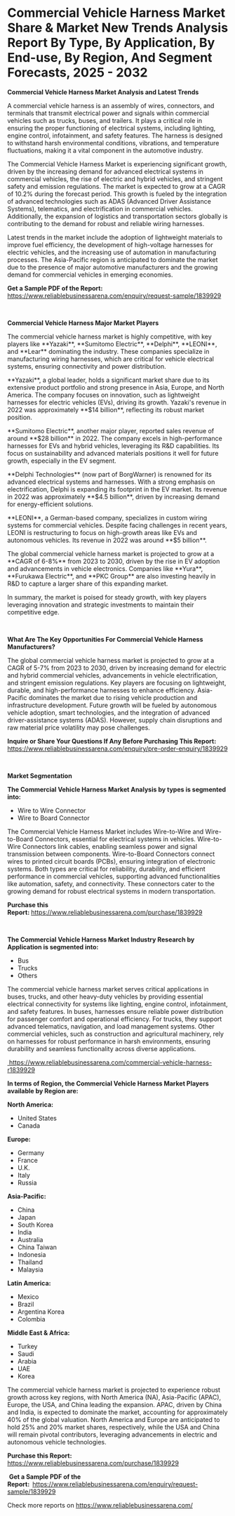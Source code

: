 <p><h1>Commercial Vehicle Harness Market Share & Market New Trends Analysis Report By Type, By Application, By End-use, By Region, And Segment Forecasts, 2025 - 2032</h1></p><p><strong>Commercial Vehicle Harness Market Analysis and Latest Trends</strong></p>
<p><p>A commercial vehicle harness is an assembly of wires, connectors, and terminals that transmit electrical power and signals within commercial vehicles such as trucks, buses, and trailers. It plays a critical role in ensuring the proper functioning of electrical systems, including lighting, engine control, infotainment, and safety features. The harness is designed to withstand harsh environmental conditions, vibrations, and temperature fluctuations, making it a vital component in the automotive industry.</p><p>The Commercial Vehicle Harness Market is experiencing significant growth, driven by the increasing demand for advanced electrical systems in commercial vehicles, the rise of electric and hybrid vehicles, and stringent safety and emission regulations. The market is expected to grow at a CAGR of 10.2% during the forecast period. This growth is fueled by the integration of advanced technologies such as ADAS (Advanced Driver Assistance Systems), telematics, and electrification in commercial vehicles. Additionally, the expansion of logistics and transportation sectors globally is contributing to the demand for robust and reliable wiring harnesses.</p><p>Latest trends in the market include the adoption of lightweight materials to improve fuel efficiency, the development of high-voltage harnesses for electric vehicles, and the increasing use of automation in manufacturing processes. The Asia-Pacific region is anticipated to dominate the market due to the presence of major automotive manufacturers and the growing demand for commercial vehicles in emerging economies.</p></p>
<p><strong>Get a Sample PDF of the Report:&nbsp;</strong> <a href="https://www.reliablebusinessarena.com/enquiry/request-sample/1839929?utm_campaign=1841&utm_medium=2&utm_source=Github&utm_content=ia&utm_term=24012025&utm_id=commercial-vehicle-harness">https://www.reliablebusinessarena.com/enquiry/request-sample/1839929</a></p>
<p>&nbsp;</p>
<p><strong>Commercial Vehicle Harness Major Market Players</strong></p>
<p><p>The commercial vehicle harness market is highly competitive, with key players like **Yazaki**, **Sumitomo Electric**, **Delphi**, **LEONI**, and **Lear** dominating the industry. These companies specialize in manufacturing wiring harnesses, which are critical for vehicle electrical systems, ensuring connectivity and power distribution.</p><p>**Yazaki**, a global leader, holds a significant market share due to its extensive product portfolio and strong presence in Asia, Europe, and North America. The company focuses on innovation, such as lightweight harnesses for electric vehicles (EVs), driving its growth. Yazaki's revenue in 2022 was approximately **$14 billion**, reflecting its robust market position.</p><p>**Sumitomo Electric**, another major player, reported sales revenue of around **$28 billion** in 2022. The company excels in high-performance harnesses for EVs and hybrid vehicles, leveraging its R&D capabilities. Its focus on sustainability and advanced materials positions it well for future growth, especially in the EV segment.</p><p>**Delphi Technologies** (now part of BorgWarner) is renowned for its advanced electrical systems and harnesses. With a strong emphasis on electrification, Delphi is expanding its footprint in the EV market. Its revenue in 2022 was approximately **$4.5 billion**, driven by increasing demand for energy-efficient solutions.</p><p>**LEONI**, a German-based company, specializes in custom wiring systems for commercial vehicles. Despite facing challenges in recent years, LEONI is restructuring to focus on high-growth areas like EVs and autonomous vehicles. Its revenue in 2022 was around **$5 billion**.</p><p>The global commercial vehicle harness market is projected to grow at a **CAGR of 6-8%** from 2023 to 2030, driven by the rise in EV adoption and advancements in vehicle electronics. Companies like **Yura**, **Furukawa Electric**, and **PKC Group** are also investing heavily in R&D to capture a larger share of this expanding market.</p><p>In summary, the market is poised for steady growth, with key players leveraging innovation and strategic investments to maintain their competitive edge.</p></p>
<p>&nbsp;</p>
<p><strong>What Are The Key Opportunities For Commercial Vehicle Harness Manufacturers?</strong></p>
<p><p>The global commercial vehicle harness market is projected to grow at a CAGR of 5-7% from 2023 to 2030, driven by increasing demand for electric and hybrid commercial vehicles, advancements in vehicle electrification, and stringent emission regulations. Key players are focusing on lightweight, durable, and high-performance harnesses to enhance efficiency. Asia-Pacific dominates the market due to rising vehicle production and infrastructure development. Future growth will be fueled by autonomous vehicle adoption, smart technologies, and the integration of advanced driver-assistance systems (ADAS). However, supply chain disruptions and raw material price volatility may pose challenges.</p></p>
<p><strong>Inquire or Share Your Questions If Any Before Purchasing This Report:</strong> <a href="https://www.reliablebusinessarena.com/enquiry/pre-order-enquiry/1839929?utm_campaign=1841&utm_medium=2&utm_source=Github&utm_content=ia&utm_term=24012025&utm_id=commercial-vehicle-harness">https://www.reliablebusinessarena.com/enquiry/pre-order-enquiry/1839929</a></p>
<p>&nbsp;</p>
<p><strong>Market Segmentation</strong></p>
<p><strong>The Commercial Vehicle Harness Market Analysis by types is segmented into:</strong></p>
<p><ul><li>Wire to Wire Connector</li><li>Wire to Board Connector</li></ul></p>
<p><p>The Commercial Vehicle Harness Market includes Wire-to-Wire and Wire-to-Board Connectors, essential for electrical systems in vehicles. Wire-to-Wire Connectors link cables, enabling seamless power and signal transmission between components. Wire-to-Board Connectors connect wires to printed circuit boards (PCBs), ensuring integration of electronic systems. Both types are critical for reliability, durability, and efficient performance in commercial vehicles, supporting advanced functionalities like automation, safety, and connectivity. These connectors cater to the growing demand for robust electrical systems in modern transportation.</p></p>
<p><strong>Purchase this Report:&nbsp;</strong><a href="https://www.reliablebusinessarena.com/purchase/1839929?utm_campaign=1841&utm_medium=2&utm_source=Github&utm_content=ia&utm_term=24012025&utm_id=commercial-vehicle-harness">https://www.reliablebusinessarena.com/purchase/1839929</a></p>
<p>&nbsp;</p>
<p><strong>The Commercial Vehicle Harness Market Industry Research by Application is segmented into:</strong></p>
<p><ul><li>Bus</li><li>Trucks</li><li>Others</li></ul></p>
<p><p>The commercial vehicle harness market serves critical applications in buses, trucks, and other heavy-duty vehicles by providing essential electrical connectivity for systems like lighting, engine control, infotainment, and safety features. In buses, harnesses ensure reliable power distribution for passenger comfort and operational efficiency. For trucks, they support advanced telematics, navigation, and load management systems. Other commercial vehicles, such as construction and agricultural machinery, rely on harnesses for robust performance in harsh environments, ensuring durability and seamless functionality across diverse applications.</p></p>
<p><a href="https://www.reliablebusinessarena.com/commercial-vehicle-harness-r1839929?utm_campaign=1841&utm_medium=2&utm_source=Github&utm_content=ia&utm_term=24012025&utm_id=commercial-vehicle-harness">&nbsp;https://www.reliablebusinessarena.com/commercial-vehicle-harness-r1839929</a></p>
<p><strong>In terms of Region, the Commercial Vehicle Harness Market Players available by Region are:</strong></p>
<p>
    <p> <strong> North America: </strong>
        <ul>
            <li>United States</li>
            <li>Canada</li>
        </ul>
        </p> 
    <p> <strong> Europe: </strong>
        <ul>
            <li>Germany</li>
            <li>France</li>
            <li>U.K.</li>
            <li>Italy</li>
            <li>Russia</li>
        </ul>
        </p> 
    <p> <strong> Asia-Pacific: </strong>
        <ul>
            <li>China</li>
            <li>Japan</li>
            <li>South Korea</li>
            <li>India</li>
            <li>Australia</li>
            <li>China Taiwan</li>
            <li>Indonesia</li>
            <li>Thailand</li>
            <li>Malaysia</li>
        </ul>
        </p> 
    <p> <strong> Latin America: </strong>
        <ul>
            <li>Mexico</li>
            <li>Brazil</li>
            <li>Argentina Korea</li>
            <li>Colombia</li>
        </ul>
        </p> 
    <p> <strong> Middle East & Africa: </strong>
        <ul>
            <li>Turkey</li>
            <li>Saudi</li>
            <li>Arabia</li>
            <li>UAE</li>
            <li>Korea</li>
        </ul>
    </p>
    </p>
<p><p>The commercial vehicle harness market is projected to experience robust growth across key regions, with North America (NA), Asia-Pacific (APAC), Europe, the USA, and China leading the expansion. APAC, driven by China and India, is expected to dominate the market, accounting for approximately 40% of the global valuation. North America and Europe are anticipated to hold 25% and 20% market shares, respectively, while the USA and China will remain pivotal contributors, leveraging advancements in electric and autonomous vehicle technologies.</p></p>
<p><strong>Purchase this Report: </strong><a href="https://www.reliablebusinessarena.com/purchase/1839929?utm_campaign=1841&utm_medium=2&utm_source=Github&utm_content=ia&utm_term=24012025&utm_id=commercial-vehicle-harness">https://www.reliablebusinessarena.com/purchase/1839929</a></p>
<p>&nbsp;<strong>Get a Sample PDF of the Report:&nbsp;&nbsp;</strong><a href="https://www.reliablebusinessarena.com/enquiry/request-sample/1839929?utm_campaign=1841&utm_medium=2&utm_source=Github&utm_content=ia&utm_term=24012025&utm_id=commercial-vehicle-harness">https://www.reliablebusinessarena.com/enquiry/request-sample/1839929</a></p>
<p><strong></strong></p>
<p>Check more reports on <a href="https://www.reliablebusinessarena.com/?utm_campaign=1841&utm_medium=2&utm_source=Github&utm_content=ia&utm_term=24012025&utm_id=commercial-vehicle-harness">https://www.reliablebusinessarena.com/</a></p>